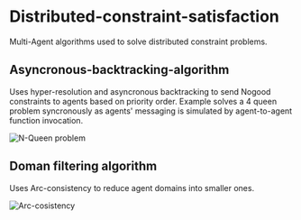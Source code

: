 # Distributed-constraint-satisfaction
Multi-Agent algorithms used to solve distributed constraint problems.

## Asyncronous-backtracking-algorithm
Uses hyper-resolution and asyncronous backtracking to send Nogood constraints to agents based on priority order.
Example solves a 4 queen problem syncronously as agents' messaging is simulated by agent-to-agent function invocation.

![N-Queen problem](https://i.ibb.co/F4pC27D/N-queen.png)

## Doman filtering algorithm
Uses Arc-consistency to reduce agent domains into smaller ones.

![Arc-cosistency](https://upload.wikimedia.org/wikipedia/commons/thumb/9/9c/Backtracking-arc-consistency.svg/200px-Backtracking-arc-consistency.svg.png)
